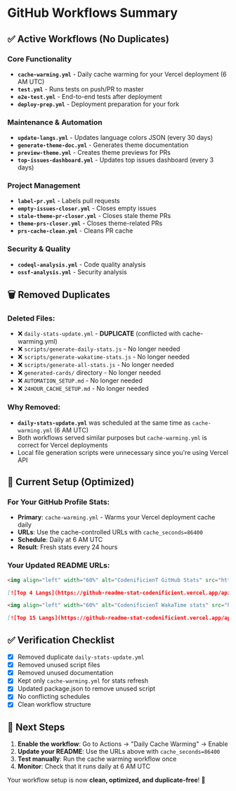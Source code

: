 # GitHub Workflows Summary

## ✅ **Active Workflows (No Duplicates)**

### **Core Functionality**
- **`cache-warming.yml`** - Daily cache warming for your Vercel deployment (6 AM UTC)
- **`test.yml`** - Runs tests on push/PR to master
- **`e2e-test.yml`** - End-to-end tests after deployment
- **`deploy-prep.yml`** - Deployment preparation for your fork

### **Maintenance & Automation**
- **`update-langs.yml`** - Updates language colors JSON (every 30 days)
- **`generate-theme-doc.yml`** - Generates theme documentation
- **`preview-theme.yml`** - Creates theme previews for PRs
- **`top-issues-dashboard.yml`** - Updates top issues dashboard (every 3 days)

### **Project Management**
- **`label-pr.yml`** - Labels pull requests
- **`empty-issues-closer.yml`** - Closes empty issues
- **`stale-theme-pr-closer.yml`** - Closes stale theme PRs
- **`theme-prs-closer.yml`** - Closes theme-related PRs
- **`prs-cache-clean.yml`** - Cleans PR cache

### **Security & Quality**
- **`codeql-analysis.yml`** - Code quality analysis
- **`ossf-analysis.yml`** - Security analysis

## 🗑️ **Removed Duplicates**

### **Deleted Files:**
- ❌ `daily-stats-update.yml` - **DUPLICATE** (conflicted with cache-warming.yml)
- ❌ `scripts/generate-daily-stats.js` - No longer needed
- ❌ `scripts/generate-wakatime-stats.js` - No longer needed  
- ❌ `scripts/generate-all-stats.js` - No longer needed
- ❌ `generated-cards/` directory - No longer needed
- ❌ `AUTOMATION_SETUP.md` - No longer needed
- ❌ `24HOUR_CACHE_SETUP.md` - No longer needed

### **Why Removed:**
- **`daily-stats-update.yml`** was scheduled at the same time as `cache-warming.yml` (6 AM UTC)
- Both workflows served similar purposes but `cache-warming.yml` is correct for Vercel deployments
- Local file generation scripts were unnecessary since you're using Vercel API

## 🎯 **Current Setup (Optimized)**

### **For Your GitHub Profile Stats:**
- **Primary**: `cache-warming.yml` - Warms your Vercel deployment cache daily
- **URLs**: Use the cache-controlled URLs with `cache_seconds=86400`
- **Schedule**: Daily at 6 AM UTC
- **Result**: Fresh stats every 24 hours

### **Your Updated README URLs:**
```markdown
<img align="left" width="60%" alt="CodenificienT GitHub Stats" src="https://github-readme-stat-codenificient.vercel.app/api?username=codenificient&show_icons=true&theme=tokyonight&count_private=true&include_all_commits=true&cache_seconds=86400" />

[![Top 4 Langs](https://github-readme-stat-codenificient.vercel.app/api/top-langs/?username=codenificient&langs_count=4&theme=tokyonight&cache_seconds=86400)](https://github.com/codenificient?tab=repositories)

<img align="left" width="60%" alt="CodenificienT WakaTime stats" src="https://github-readme-stat-codenificient.vercel.app/api/wakatime?username=codenificient&theme=tokyonight&langs_count=20&cache_seconds=86400" />

[![Top 15 Langs](https://github-readme-stat-codenificient.vercel.app/api/top-langs/?username=codenificient&langs_count=14&theme=tokyonight&cache_seconds=86400)](https://github.com/codenificient?tab=repositories)
```

## ✅ **Verification Checklist**

- [x] Removed duplicate `daily-stats-update.yml`
- [x] Removed unused script files
- [x] Removed unused documentation
- [x] Kept only `cache-warming.yml` for stats refresh
- [x] Updated package.json to remove unused script
- [x] No conflicting schedules
- [x] Clean workflow structure

## 🚀 **Next Steps**

1. **Enable the workflow**: Go to Actions → "Daily Cache Warming" → Enable
2. **Update your README**: Use the URLs above with `cache_seconds=86400`
3. **Test manually**: Run the cache warming workflow once
4. **Monitor**: Check that it runs daily at 6 AM UTC

Your workflow setup is now **clean, optimized, and duplicate-free**! 🎉
